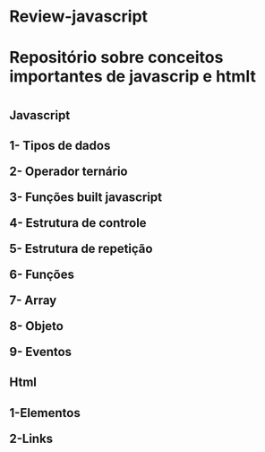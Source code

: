 # Review-javascript
<h1>Repositório sobre conceitos importantes de javascrip e htmlt<h1/>
 
 <h2>Javascript<h2/>
 
<p>1- Tipos de dados<p/>
<p>2- Operador ternário<p/>
<p>3- Funções built javascript<p/>
<p>4- Estrutura de controle<p/>
<p>5- Estrutura de repetição<p/>
<p>6- Funções<p/>
<p>7- Array<p/>
<p>8- Objeto<p/>
<p>9- Eventos<p/>

 <h2>Html<h2/>
  
 <p>1-Elementos<p/>
 <p>2-Links<p/>
